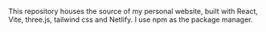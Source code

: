 This repository houses the source of my personal website, built with React, Vite, three.js, tailwind css and Netlify. I use npm as the package manager.
